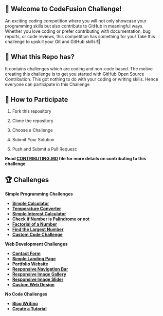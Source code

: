 ## 🎯 Welcome to CodeFusion Challenge!
An exciting coding competition where you will not only showcase your programming skills but also contribute to GitHub in meaningful ways. 
Whether you love coding or prefer contributing with documentation, bug reports, or code reviews, this competition has something for you!
Take this challenge to upskill your Git and GitHub skills!!💫

## 🤔 What this Repo has?
It contains challenges which are coding and non-code based. The motive creating this challenge is to get you started with GitHub Open Source Contribution.
This got nothing to do with your coding or writing skills. Hence everyone can participate in this Challenge

## 🚀 How to Participate
1. Fork this repository

2. Clone the repository

3. Choose a Challenge

4. Submit Your Solution

5. Push and Submit a Pull Request:

**Read [CONTRIBUTING.MD](/CONTRIBUTING.md) file for more details on contributing to this challenge**

## 🏆 Challenges


**Simple Programming Challenges**
- **[Simple Calculator](challenges/coding/Calculator/calculator.md)**
- **[Temperature Converter](challenges/coding/TemperatureConverter/tempConverter.md)**
- **[Simple Interest Calculator](challenges/coding/InterestCalculator/interestCalc.md)**
- **[Check if Number is Palindrome or not](challenges/coding/PalindromeNumber/palindrome.md)**
- **[Factorial of a Number](challenges/coding/Factorial/factorial.md)**
- **[Find the Largest Number](challenges/coding/LargestNumber/largestNum.md)**
- **[Custom Code Challenge](challenges/coding/CustomCode/customCode.md)**

**Web Development Challenges**
- **[Contact Form](challenges/webDev/ContactForm/contactForm.md)**
- **[Simple Landing Page](challenges/webDev/LandingPage/landingPage.md)**
- **[Portfolio Website](challenges/webDev/Portfolio/portfolio.md)**
- **[Responsive Navigation Bar](challenges/webDev/ReponsiveNavbar/reponsiveNav.md)**
- **[Responsive Image Gallery](challenges/webDev/ResponsiveImageGallery/responsiveGallery.md)**
- **[Responsive Image Slider](challenges/webDev/ImageSlider/imgSlider.md)**
- **[Custom Web Design](challenges/webDev/CustomWeb/custom.md)**

**No Code Challenges**
- **[Blog Writing](challenges/noCode/BlogWriting/blogWriting.md)**
- **[Create a Tutorial](challenges/noCode/Tutorial/tutorial.md)**

